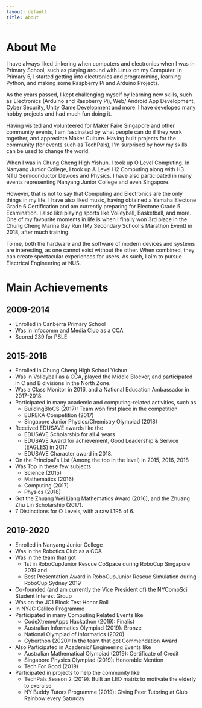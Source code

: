 ```yaml
---
layout: default
title: About
---
```

# About Me
I have always liked tinkering when computers and electronics when I was in Primary School, such as playing around with Linux on my Computer. In Primary 5, I started getting into electronics and programming, learning Python, and making some Raspberry Pi and Arduino Projects. 

As the years passed, I kept challenging myself by learning new skills, such as Electronics (Arduino and Raspberry Pi), Web/ Android App Development, Cyber Security, Unity Game Development and more. I have developed many hobby projects and had much fun doing it. 

Having visited and volunteered for Maker Faire Singapore and other community events, I am fascinated by what people can do if they work together, and appreciate Maker Culture. Having built projects for the community (for events such as TechPals), I'm surprised by how my skills can be used to change the world.

When I was in Chung Cheng High Yishun. I took up O Level Computing. In Nanyang Junior College, I took up A Level H2 Computing along with H3 NTU Semiconductor Devices and Physics. I have also participated in many events representing Nanyang Junior College and even Singapore.

However, that is not to say that Computing and Electronics are the only things in my life. I have also liked music, having obtained a Yamaha Electone Grade 6 Certification and am currently preparing for Electone Grade 5 Examination. I also like playing sports like Volleyball, Basketball, and more. One of my favourite moments in life is when I finally won 3rd place in the Chung Cheng Marina Bay Run (My Secondary School's Marathon Event) in 2018, after much training.

To me, both the hardware and the software of modern devices and systems are interesting, as one cannot exist without the other. When combined, they can create spectacular experiences for users. As such, I aim to pursue Electrical Engineering at NUS.

# Main Achievements

## 2009-2014
- Enrolled in Canberra Primary School
- Was in Infocomm and Media Club as a CCA
- Scored 239 for PSLE

## 2015-2018
- Enrolled in Chung Cheng High School Yishun 
- Was in Volleyball as a CCA, played the Middle Blocker, and participated in C and B divisions in the North Zone.
- Was a Class Monitor in 2016, and a National Education Ambassador in 2017-2018.
- Participated in many academic and computing-related activities, such as 
    - BuildingBloCS (2017): Team won first place in the competition
    - EUREKA Competition (2017)
    - Singapore Junior Physics/Chemistry Olympiad (2018)
- Received EDUSAVE awards like the
    - EDUSAVE Scholarship for all 4 years
    - EDUSAVE Award for achievement, Good Leadership & Service (EAGLES) in 2017
    - EDUSAVE Character award in 2018.
- On the Principal's List (Among the top in the level) in 2015, 2016, 2018
- Was Top in these few subjects
    - Science  (2015)
    - Mathematics (2016)
    - Computing (2017)
    - Physics (2018)
- Got the Zhuang Wei Liang Mathematics Award (2016), and the Zhuang Zhu Lin Scholarship (2017).
- 7 Distinctions for O Levels, with a raw L1R5 of 6.

## 2019-2020
- Enrolled in Nanyang Junior College
- Was in the Robotics Club as a CCA
- Was in the team that got 
    - 1st in RoboCupJunior Rescue CoSpace during RoboCup Singapore 2019 and
    - Best Presentation Award in RoboCupJunior Rescue Simulation during RoboCup Sydney 2019
- Co-founded (and am currently the Vice President of) the NYCompSci Student Interest Group
- Was on the JC1 Block Test Honor Roll
- In NYJC Galileo Programme
- Participated in many Computing Related Events like
    - CodeXtremeApps Hackathon (2019): Finalist
    - Australian Informatics Olympiad (2019): Bronze
    - National Olympiad of Informatics (2020)
    - Cyberthon (2020): In the team that got Commendation Award
- Also Participated in Academic/ Engineering Events like
    - Australian Mathematical Olympiad (2019): Certificate of Credit
    - Singapore Physics Olympiad (2019): Honorable Mention
    - Tech For Good (2019)
- Participated in projects to help the community like
    - TechPals Season 2 (2019): Built an LED matrix to motivate the elderly to exercise
    - NY Buddy Tutors Programme (2019): Giving Peer Tutoring at Club Rainbow every Saturday
